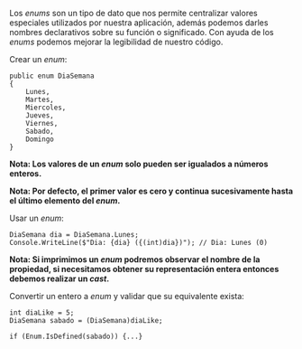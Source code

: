 Los *enums* son un tipo de dato que nos permite centralizar valores especiales utilizados por nuestra aplicación, además podemos darles nombres declarativos sobre su función o significado. Con ayuda de los *enums* podemos mejorar la legibilidad de nuestro código.

Crear un *enum*:

```
public enum DiaSemana
{
    Lunes,
    Martes,
    Miercoles,
    Jueves,
    Viernes,
    Sabado,
    Domingo
}
```

**Nota: Los valores de un *enum* solo pueden ser igualados a números enteros.**

**Nota: Por defecto, el primer valor es cero y continua sucesivamente hasta el último elemento del *enum*.**

Usar un *enum*:

```
DiaSemana dia = DiaSemana.Lunes;
Console.WriteLine($"Dia: {dia} ({(int)dia})"); // Dia: Lunes (0)
```

**Nota: Si imprimimos un *enum* podremos observar el nombre de la propiedad, si necesitamos obtener su representación entera entonces debemos realizar un *cast*.**

Convertir un entero a *enum* y validar que su equivalente exista:

```
int diaLike = 5;
DiaSemana sabado = (DiaSemana)diaLike;

if (Enum.IsDefined(sabado)) {...}
```
